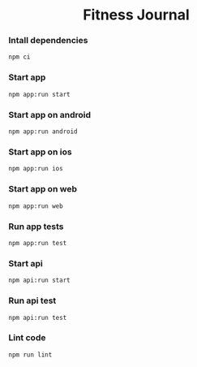 <h1 align='center'>Fitness Journal</h1>

### Intall dependencies

```
npm ci
```

### Start app
```
npm app:run start
```

### Start app on android

```
npm app:run android
```

### Start app on ios

```
npm app:run ios
```

### Start app on web

```
npm app:run web
```

### Run app tests

```
npm app:run test
```

### Start api

```
npm api:run start
```

### Run api test

```
npm api:run test
```

### Lint code

```
npm run lint
```